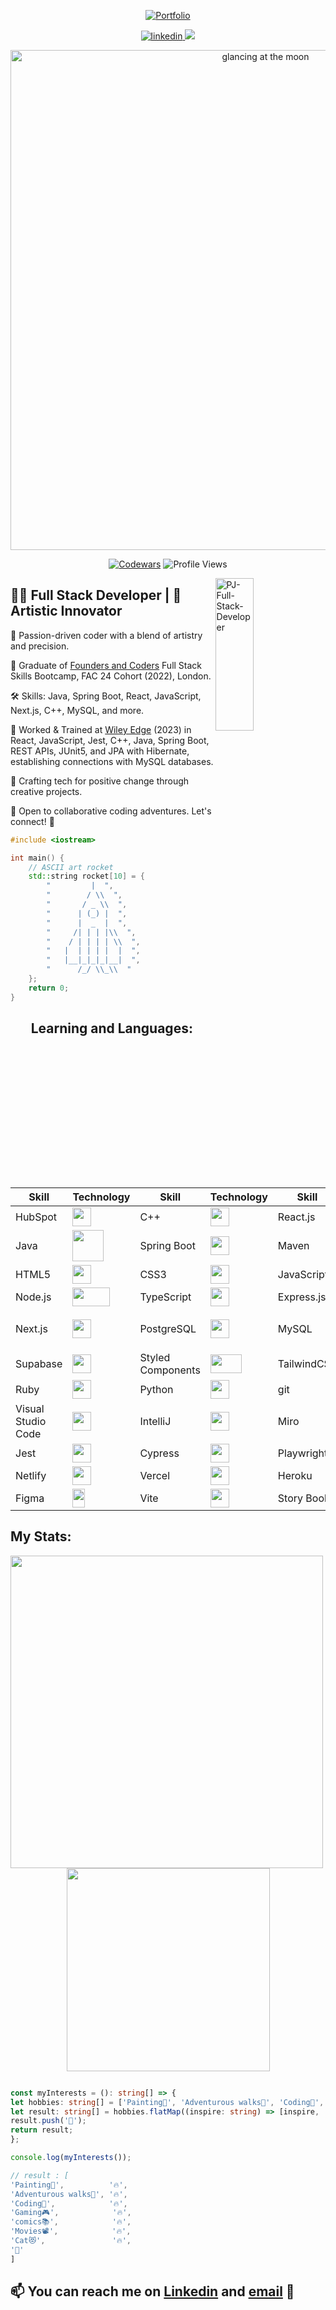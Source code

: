 
<a id="Portfolio" href="https://pjs-portfolio.vercel.app/" align="center">
  
![Portfolio](https://capsule-render.vercel.app/api?type=rect&color=gradient&text=%20%20PORTFOLIO%20%20&fontAlign=30&fontSize=30&textBg=true&desc=👋%20%27Welcome%27%20to%20my%20%27GitHub%27&descAlign=60&descAlignY=50)
  
</a>

<div id="header" align="center">
  <p align="center">     
  <!-- My LinkedIn -->
  <a href="https://www.linkedin.com/in/peter-james-salter/" target="_blank">
    <img src=https://img.shields.io/badge/linkedin-%231E77B5.svg?&style=for-the-badge&logo=linkedin&logoColor=white alt=linkedin />
  </a>
   <!-- My Instagram -->
  <a href="https://instagram.com/p_j_art" target="_blank">
    <img src="https://img.shields.io/badge/-Instagram-%23E4405F?style=for-the-badge&logo=instagram&logoColor=white" target="_blank">
  </a>
  <!-- My Discord fix -->
<!--   <a href="https://discord.com/" target="_blank">
    <img src="https://img.shields.io/badge/Discord-7289DA?style=for-the-badge&logo=discord&logoColor=white" target="_blank">
  </a>  -->
</p>
</div>

  <div align="center">
  
  <img src="https://user-images.githubusercontent.com/45575016/229394152-86e91492-961d-4e70-b244-a933469bf3e9.jpg" alt="glancing at the moon " width="800"/>
    
  [![Codewars](https://www.codewars.com/users/PJSalter/badges/micro)](https://www.codewars.com/users/PJSalter)  ![Profile Views](https://komarev.com/ghpvc/?username=PJSalter&color=blueviolet&style=plastic)

</div>

<!-- My Logo image aligned to the right -->
<img width="35%" height="25%" align="right" alt="PJ-Full-Stack-Developer" src="https://github.com/PJSalter/PJSalter/assets/45575016/6105e363-8141-4f01-9fb5-6ea54f4d183e" />

## 👩‍💻 Full Stack Developer | 🎨 Artistic Innovator

🌟 Passion-driven coder with a blend of artistry and precision.

🚀 Graduate of [Founders and Coders](https://www.foundersandcoders.com/) Full Stack Skills Bootcamp, FAC 24 Cohort (2022), London.

🛠️ Skills: Java, Spring Boot, React, JavaScript, Next.js, C++, MySQL, and more.

🔧 Worked & Trained at [Wiley Edge](https://www.wiley.com/edge/) (2023) in React, JavaScript, Jest, C++, Java, Spring Boot, REST APIs, JUnit5, and JPA with Hibernate, establishing connections with MySQL databases.

🤖 Crafting tech for positive change through creative projects.

🤝 Open to collaborative coding adventures. Let's connect! 🚀

  
```cpp
#include <iostream>

int main() {
    // ASCII art rocket
    std::string rocket[10] = {
        "         |  ",
        "        / \\  ",
        "       / _ \\  ",
        "      | (_) |  ",
        "      |  _  |  ",
        "     /| | | |\\  ",
        "    / | | | | \\  ",
        "   |  | | | |  |  ",
        "   |__|_|_|_|__|  ",
        "      /_/ \\_\\  "
    };
    return 0;
}
```

 <div align="center">

## Learning and Languages:


| Skill | Technology | Skill | Technology | Skill | Technology |
|-------|------------|-------|------------|-------|------------|
| HubSpot | <img src="https://github.com/PJSalter/PJSalter/assets/45575016/f033efc6-21ec-4399-8758-5b389ded3a3f" width="30" height="30"/> | C++ | <img src="https://github.com/PJSalter/PJSalter/assets/45575016/ed954684-cd6c-43c0-b354-10a23460ef00" width="30" height="30"/> | React.js | <img src="https://github.com/PJSalter/PJSalter/assets/45575016/784023a1-0b64-4968-b6ad-f23e011a4b23" width="30" height="30"/> | 
| Java | <img src="https://github.com/PJSalter/PJSalter/assets/45575016/3a80c379-8460-4a04-9d5a-91e410f75db5" width="50" height="50"/> | Spring Boot | <img src="https://github.com/PJSalter/PJSalter/assets/45575016/188a1c1f-1e04-4c2b-9744-0f0d355c3374" width="30" height="30"/> | Maven | <img src="https://github.com/PJSalter/PJSalter/assets/45575016/21b2f4fd-ee9c-4911-9476-588109f50023" width="30" height="30"/> | 
| HTML5 | <img src="https://github.com/PJSalter/PJSalter/assets/45575016/49803b9d-50e5-4418-8942-78d992d6f944" width="30" height="30"/> | CSS3 | <img src="https://github.com/PJSalter/PJSalter/assets/45575016/2e2dfe88-a8f6-4857-8439-39f3c8dba7fd" width="30" height="30"/> | JavaScript | <img src="https://github.com/PJSalter/PJSalter/assets/45575016/d535a438-77fb-471e-8568-b52871930ee1" width="30" height="30"/> |
| Node.js | <img src="https://github.com/PJSalter/PJSalter/assets/45575016/e8e6701a-6b17-49ed-96bb-b68601ccfd05" width="60" height="30"/> | TypeScript | <img src="https://github.com/PJSalter/PJSalter/assets/45575016/6c078847-01b7-4769-8d2f-57253039d591" width="30" height="30"/> | Express.js | <img src="https://github.com/PJSalter/PJSalter/assets/45575016/278e4ef9-c898-4346-a3c3-7b12e67b3f95" width="65" height="30"/> |
 Next.js | <img src="https://user-images.githubusercontent.com/45575016/229018225-6b443c6b-f29a-42ec-b1e3-731a0753c7d1.png"  width="30" height="30"/> | PostgreSQL | <img src="https://github.com/PJSalter/PJSalter/assets/45575016/72ab9599-819d-4a82-ad36-3057238b489e" width="30" height="30"/> | MySQL | <img src="https://github.com/PJSalter/PJSalter/assets/45575016/7135b2df-4678-4d0b-85fd-7f39c5245863" width="60" height="60"/> |
| Supabase | <img src="https://user-images.githubusercontent.com/45575016/229020563-5c9b1d9b-c046-4b00-89e8-5ada191ab972.png" width="30" height="30"/> | Styled Components | <img src="https://github.com/PJSalter/PJSalter/assets/45575016/08041581-3982-4e9a-9a42-096e71d42b5d" width="50" height="30"/> | TailwindCSS | <img src="https://github.com/PJSalter/PJSalter/assets/45575016/d1282ef8-49fc-4595-b708-a66ccf77289b" width="50" height="30"/> |
| Ruby | <img src="https://github.com/PJSalter/PJSalter/assets/45575016/a509ee5e-90f4-4248-adee-6ebae4a4446c" width="30" height="30"/> | Python | <img src="https://github.com/PJSalter/PJSalter/assets/45575016/e86ce2f7-e1e4-4b97-a34b-67852fb3aee5" width="30" height="30"/> | git | <img src="https://github.com/PJSalter/PJSalter/assets/45575016/655c17e0-03b8-415c-9193-dd4c24e0b05b" width="30" height="30"/> |
| Visual Studio Code | <img src="https://github.com/PJSalter/PJSalter/assets/45575016/d4355106-bcbf-433d-9fdf-d1fabb8ffd18" width="30" height="30"/> | IntelliJ | <img src="https://github.com/PJSalter/PJSalter/assets/45575016/c83d3130-8d5f-446b-9c18-dd764027fbd1" width="30" height="30"/> | Miro | <img src="https://github.com/PJSalter/PJSalter/assets/45575016/4bec3e34-a9b1-4226-82a4-0d775bdf13a3" width="30" height="30"/> |
| Jest | <img src="https://user-images.githubusercontent.com/45575016/229018068-b7cec32d-ff89-45f2-9b0c-98d7f80b58b3.png" width="30" height="30"/> | Cypress | <img src="https://user-images.githubusercontent.com/45575016/229017730-4ee5356d-5fae-43de-945f-a9b337aac8e3.png" width="30" height="30" /> | Playwright | <img src="https://user-images.githubusercontent.com/45575016/193695992-e7e993ef-043d-4885-b3d2-385e99513411.png" width="30" height="30"/> |
| Netlify | <img src="https://user-images.githubusercontent.com/45575016/229020396-4fbd115d-cca4-4199-808d-1e64c008f6c8.png" width="30" height="30"/> | Vercel | <img src="https://user-images.githubusercontent.com/45575016/229020483-1204b7e1-c1f1-4d22-ab6d-2fbc2c46abea.png" width="30" height="30"/> | Heroku | <img src="https://github.com/PJSalter/PJSalter/assets/45575016/4921ee23-c09b-43a4-bf3b-1d28587df66e" width="30" height="30"/> |
| Figma | <img src="https://user-images.githubusercontent.com/45575016/229115606-2b0d90b4-772f-416e-85cf-5d5f6e671136.png" width="20" height="30" /> | Vite | <img src="https://user-images.githubusercontent.com/45575016/229115814-a8298cd0-1092-4e77-af52-8d3cf2108b14.png" width="30" height="30" /> | Story Book | <img src="https://user-images.githubusercontent.com/45575016/229116016-12635838-38a0-4d9d-93da-48ffc4d3bf9c.png" width="30" height="30" /> |


</div>
  
<p align="center">
<h2>My Stats:</h2>

<div align=center>
<img align="left" src="https://github-readme-stats.vercel.app/api?username=PJSalter&show_icons=true&&count_private=true&include_all_commits=true&theme=radical" width="500" />

 <img width=325 src="https://github-readme-stats.vercel.app/api/top-langs/?username=PJSalter&theme=radical&langs_count=10&layout=compact" />
   
</div>


</p>


  ```ts
  
  const myInterests = (): string[] => {
  let hobbies: string[] = ['Painting🎨', 'Adventurous walks🥾', 'Coding🧩', 'Gaming🎮', 'comics📚', 'Movies📽️', 'Cat😻'];
  let result: string[] = hobbies.flatMap((inspire: string) => [inspire, '🔥']);
  result.push('🐝');
  return result;
};

console.log(myInterests());
  
  // result : [
  'Painting🎨',          '🔥',
  'Adventurous walks🥾', '🔥',
  'Coding🧩',            '🔥',
  'Gaming🎮',            '🔥',
  'comics📚',            '🔥',
  'Movies📽️',            '🔥',
  'Cat😻',               '🔥',
  '🐝'
  ]
  
  ```
  
  
## 📫 You can reach me on [Linkedin](https://www.linkedin.com/in/peter-salter-627769106/) and [email](mailto:psalter88@googlemail.com) 📧




<!---
PJSalter/PJSalter is a ✨ special ✨ repository because its `README.md` (this file) appears on your GitHub profile.
You can click the Preview link to take a look at your changes.
--->
